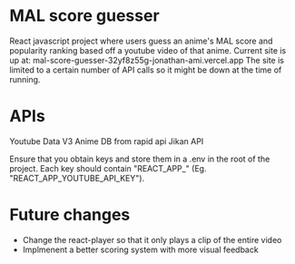 # MAL score guesser

React javascript project where users guess an anime's MAL score and popularity ranking based off a youtube video of that anime.
Current site is up at: mal-score-guesser-32yf8z55g-jonathan-ami.vercel.app
The site is limited to a certain number of API calls so it might be down at the time of running.

# APIs
Youtube Data V3
Anime DB from rapid api
Jikan API

Ensure that you obtain keys and store them in a .env in the root of the project. 
Each key should contain "REACT_APP_" (Eg. "REACT_APP_YOUTUBE_API_KEY"). 


# Future changes

- Change the react-player so that it only plays a clip of the entire video
- Implmenent a better scoring system with more visual feedback

